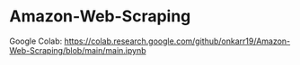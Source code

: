# Amazon-Web-Scraping

Google Colab:
https://colab.research.google.com/github/onkarr19/Amazon-Web-Scraping/blob/main/main.ipynb